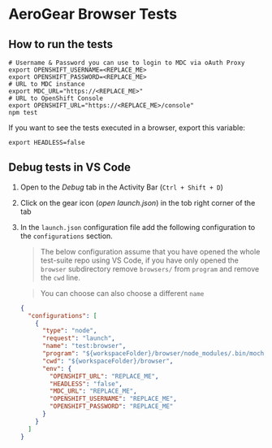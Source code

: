 # AeroGear Browser Tests

## How to run the tests

```
# Username & Password you can use to login to MDC via oAuth Proxy
export OPENSHIFT_USERNAME=<REPLACE_ME>
export OPENSHIFT_PASSWORD=<REPLACE_ME>
# URL to MDC instance
export MDC_URL="https://<REPLACE_ME>"
# URL to OpenShift Console
export OPENSHIFT_URL="https://<REPLACE_ME>/console"
npm test
```

If you want to see the tests executed in a browser, export this variable:

```
export HEADLESS=false
```

## Debug tests in VS Code

1. Open to the _Debug_ tab in the Activity Bar (`Ctrl + Shift + D`)
2. Click on the gear icon (_open launch.json_) in the tob right corner of the tab
3. In the `launch.json` configuration file add the following configuration to the `configurations` section.

   > The below configuration assume that you have opened the whole test-suite repo using VS Code, if you have only opened the `browser` subdirectory remove `browsers/` from `program` and remove the `cwd` line.

   > You can choose can also choose a different `name`

   ```json
   {
     "configurations": [
       {
         "type": "node",
         "request": "launch",
         "name": "test:browser",
         "program": "${workspaceFolder}/browser/node_modules/.bin/mocha",
         "cwd": "${workspaceFolder}/browser",
         "env": {
           "OPENSHIFT_URL": "REPLACE_ME",
           "HEADLESS": "false",
           "MDC_URL": "REPLACE_ME",
           "OPENSHIFT_USERNAME": "REPLACE_ME",
           "OPENSHIFT_PASSWORD": "REPLACE_ME"
         }
       }
     ]
   }
   ```
